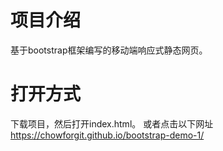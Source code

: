 # 项目介绍
基于bootstrap框架编写的移动端响应式静态网页。

# 打开方式
下载项目，然后打开index.html。
或者点击以下网址 https://chowforgit.github.io/bootstrap-demo-1/
